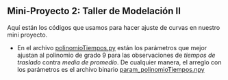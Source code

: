 ## Mini-Proyecto 2: Taller de Modelación II

Aquí están los códigos que usamos para hacer ajuste de curvas en nuestro mini proyecto. 

* En el archivo [polinomioTiempos.py](https://github.com/edtrelo/TMI/blob/main/polinomioTiempos.py) están los parámetros que mejor ajustan al polinomio de grado 9 para las observaciones de *tiempos de traslado* 
contra *media de promedio*. De cualquier manera, el arreglo con los parámetros es el archivo binario [param_polinomioTiempos.npy](https://github.com/edtrelo/TMI/blob/main/param_polinomioTiempos.npy)
